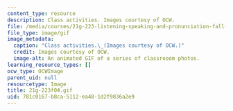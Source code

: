 ```yaml
---
content_type: resource
description: Class activities. Images courtesy of OCW.
file: /media/courses/21g-223-listening-speaking-and-pronunciation-fall-2004/781c0167b8ca5112ea481d2f9836a2e9_21g-223f04.gif
file_type: image/gif
image_metadata:
  caption: "Class activities.\_(Images courtesy of OCW.)"
  credit: Images courtesy of OCW.
  image-alt: An animated GIF of a series of classrooom photos.
learning_resource_types: []
ocw_type: OCWImage
parent_uid: null
resourcetype: Image
title: 21g-223f04.gif
uid: 781c0167-b8ca-5112-ea48-1d2f9836a2e9
---
```

